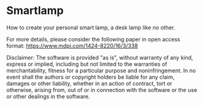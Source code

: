 # Smartlamp
How to create your personal smart lamp, a desk lamp like no other. 

For more details, please consider the following paper in open access format:
https://www.mdpi.com/1424-8220/16/3/338

Disclaimer:
The software is provided "as is", without warranty of any kind, express or implied, including but not limited to the warranties of merchantability, fitness for a particular purpose and noninfringement. In no event shall the authors or copyright holders be liable for any claim, damages or other liability, whether in an action of contract, tort or otherwise, arising from, out of or in connection with the software or the use or other dealings in the software.
